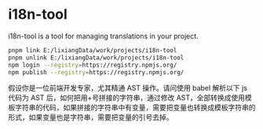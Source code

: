 # i18n-tool

i18n-tool is a tool for managing translations in your project.

```bash
pnpm link E:/lixiangData/work/projects/i18n-tool
pnpm unlink E:/lixiangData/work/projects/i18n-tool
npm login --registry=https://registry.npmjs.org/
npm publish --registry=https://registry.npmjs.org/
```

假设你是一位前端开发专家，尤其精通 AST 操作。请问使用 babel 解析以下 js 代码为 AST 后，如何把用+号拼接的字符串，通过修改 AST，全部转换成使用模板字符串的代码，如果拼接的字符串中有变量，需要把变量也转换成模板字符串的形式，如果变量也是字符串，需要把变量的引号去掉。
